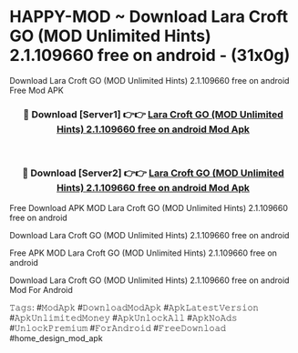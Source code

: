 # HAPPY-MOD ~ Download Lara Croft GO (MOD Unlimited Hints) 2.1.109660 free on android - (31x0g)
Download Lara Croft GO (MOD Unlimited Hints) 2.1.109660 free on android Free Mod APK

<div align="center">
<h3>🔴 Download [Server1] 👉👉 <a href="https://apk-comot.site?title=Lara_Croft_GO_(MOD_Unlimited_Hints)_2.1.109660_free_on_android">Lara Croft GO (MOD Unlimited Hints) 2.1.109660 free on android Mod Apk</a></h3><br>

<h3>🔴 Download [Server2] 👉👉 <a href="https://apk-comot.site?title=Lara_Croft_GO_(MOD_Unlimited_Hints)_2.1.109660_free_on_android">Lara Croft GO (MOD Unlimited Hints) 2.1.109660 free on android Mod Apk</a></h3>
</div>


Free Download APK MOD Lara Croft GO (MOD Unlimited Hints) 2.1.109660 free on android

Download Lara Croft GO (MOD Unlimited Hints) 2.1.109660 free on android 

Free APK MOD Lara Croft GO (MOD Unlimited Hints) 2.1.109660 free on android 

Download Lara Croft GO (MOD Unlimited Hints) 2.1.109660 free on android Mod For Android

𝚃𝚊𝚐𝚜: #𝙼𝚘𝚍𝙰𝚙𝚔 #𝙳𝚘𝚠𝚗𝚕𝚘𝚊𝚍𝙼𝚘𝚍𝙰𝚙𝚔 #𝙰𝚙𝚔𝙻𝚊𝚝𝚎𝚜𝚝𝚅𝚎𝚛𝚜𝚒𝚘𝚗 #𝙰𝚙𝚔𝚄𝚗𝚕𝚒𝚖𝚒𝚝𝚎𝚍𝙼𝚘𝚗𝚎𝚢 #𝙰𝚙𝚔𝚄𝚗𝚕𝚘𝚌𝚔𝙰𝚕𝚕 #𝙰𝚙𝚔𝙽𝚘𝙰𝚍𝚜 #𝚄𝚗𝚕𝚘𝚌𝚔𝙿𝚛𝚎𝚖𝚒𝚞𝚖 #𝙵𝚘𝚛𝙰𝚗𝚍𝚛𝚘𝚒𝚍 #𝙵𝚛𝚎𝚎𝙳𝚘𝚠𝚗𝚕𝚘𝚊𝚍 #home_design_mod_apk